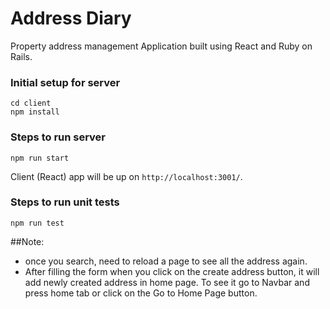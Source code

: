 # Address Diary 
Property address management Application built using React and Ruby on Rails.


### Initial setup for server
```
cd client
npm install

```
### Steps to run server
```
npm run start

```

Client (React) app will be up on `http://localhost:3001/`.

### Steps to run unit tests
```
npm run test
```

##Note:
* once you search, need to reload a page to see all the address again.
* After filling the form when you click on the create address button, it will add newly created address in home page. To see it go to Navbar and press home tab or click on the Go to Home Page button.